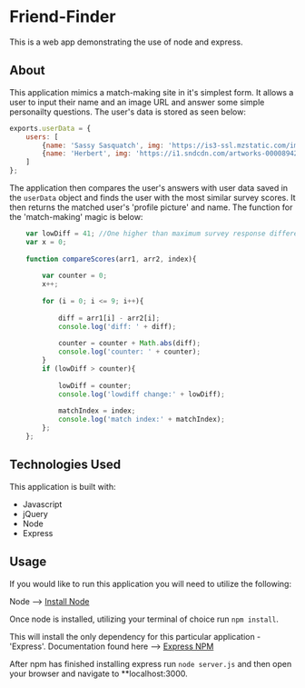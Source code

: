 # Friend-Finder
This is a web app demonstrating the use of node and express.

## About
This application mimics a match-making site in it's simplest form. It allows a user to input their name and an image URL and answer some simple personailty questions. The user's data is stored as seen below:  

```javascript
exports.userData = {
    users: [
        {name: 'Sassy Sasquatch', img: 'https://is3-ssl.mzstatic.com/image/thumb/Purple71/v4/de/49/e3/de49e314-0f52-fa2c-7e6e-11b7dcbd76b2/source/512x512bb.jpg', scores: [1,1,1,1,1,1,1,1,1,1]}, 
        {name: 'Herbert', img: 'https://i1.sndcdn.com/artworks-000089420936-77d6ti-t500x500.jpg', scores: [5,5,5,5,5,5,5,5,5,5]}
    ]
};
```

The application then compares the user's answers with user data saved in the `userData` object and finds the user with the most similar survey scores. It then returns the matched user's 'profile picture' and name. The function for the 'match-making' magic is below:

```javascript
    var lowDiff = 41; //One higher than maximum survey response difference to ensure it is updated in all cases
    var x = 0;
    
    function compareScores(arr1, arr2, index){
        
        var counter = 0;
        x++;
        
        for (i = 0; i <= 9; i++){
            
            diff = arr1[i] - arr2[i];
            console.log('diff: ' + diff);
 
            counter = counter + Math.abs(diff);
            console.log('counter: ' + counter);
        }
        if (lowDiff > counter){
            
            lowDiff = counter;
            console.log('lowdiff change:' + lowDiff);
            
            matchIndex = index;
            console.log('match index:' + matchIndex);
        };
    };
```



## Technologies Used
This application is built with:
* Javascript 
* jQuery 
* Node 
* Express

## Usage
If you would like to run this application you will need to utilize the following:

Node --> [Install Node](https://nodejs.org/en/)

Once node is installed, utilizing your terminal of choice run `npm install`.

This will install the only dependency for this particular application - 'Express'.
Documentation found here --> [Express NPM](https://www.npmjs.com/package/express)

After npm has finished installing express run `node server.js` and then open your browser and navigate to **localhost:3000.



